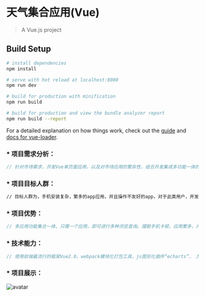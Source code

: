 # 天气集合应用(Vue)

> A Vue.js project

## Build Setup

``` bash
# install dependencies
npm install

# serve with hot reload at localhost:8080
npm run dev

# build for production with minification
npm run build

# build for production and view the bundle analyzer report
npm run build --report
```

For a detailed explanation on how things work, check out the [guide](http://vuejs-templates.github.io/webpack/) and [docs for vue-loader](http://vuejs.github.io/vue-loader).



### * 项目需求分析：

```.js
// 针对市场需求，开发Vue单页面应用，以及对市场应用的繁杂性，组合开发集成多功能一体的应用。
```

### * 项目目标人群：

```html
// 目标人群为，手机安装复杂，繁多的app应用，并且操作不友好的app，对于此类用户，开发集成性应用。从此去除多app的烦恼。
```

### * 项目优势：

```js
// 多应用功能集合一体，只需一个应用，即可进行多种浏览查询。摆脱手机卡顿，应用繁多，内存不足的问题。也不再需要微信小程序的复杂点击操作，而且页面美观友好，操作性能好！
```

### * 技术能力：

```js
// 使用前端最流行的框架Vue2.0、webpack模块化打包工具，js图形化插件“echarts”、 JavaScript,以及axios等技术搭建。
```

### * 项目展示：

![avatar]()



